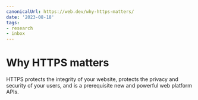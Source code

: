 ```yaml
---
canonicalUrl: https://web.dev/why-https-matters/
date: '2023-08-18'
tags:
- research
- inbox
---
```


# Why HTTPS matters

HTTPS protects the integrity of your website, protects the privacy and security of your users, and is a prerequisite new and powerful web platform APIs.